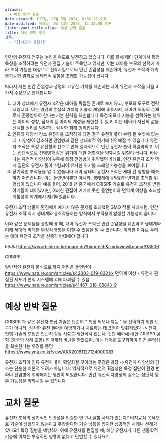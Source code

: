 ```yaml
---
aliases:
  - 예상 반박 질문
date created: 화요일, 12월 3일 2024, 8:06:28 오후
date modified: 목요일, 3월 13일 2025, 12:33:08 오전
linter-yaml-title-alias: 예상 반박 질문
title: 예상 반박 질문
과목:
  - "[[사고와 표현]]"
---
```


인간의 유전자 연구는 놀라운 속도로 발전하고 있습니다. 이를 통해 태아 단계에서 특정 특성을 조작하려는 유전자 편집 기술이 주목받고 있지만, 이는 태아를 부모의 선택에 따라 조작 가능한 대상으로 전락시킴으로써 인간 존엄성을 훼손하며, 유전자 조작의 예측 불가능한 결과로 생태학적 위험을 초래할 가능성이 큽니다

따라서 저는 인간 존엄성과 생명의 고유한 가치를 훼손하는 태아 유전자 조작을 다음 3 가지 주장으로 반대합니다

1. 태아 상태에서 유전자 조작은 태아를 독립된 존재로 보지 않고, 부모의 도구로 전락시킵니다.
   이는 인간의 본질적 가치를 기술적 개입에 종속시켜, 태아가 독립적 존재로서 존중받아야 한다는 기본 원칙을 훼손합니다
   특정 외모나 지능을 선택하는 행위는 아이의 성향, 잠재력 등 아이의 개성을 제한할 수 있고,
   이는 태아가 자신의 삶을 선택할 권리를 박탈하는 심각한 침해 행위입니다.
2. 인류의 다양성 감소
   유전자를 조작하게 되면 결국 유전자 풀이 수렴 될 수밖에 없는데, 다양성이 감소하면 전염병과 같은 생태학적 위기에 취약해질 수 있습니다
   유전자 조작은 특정 유전형의 선호로 인해 결과적으로 인간 유전자 풀이 획일화되고, 이는 집단적으로 전염병과 같은 위기에 대한 저항력을 약화시킬 위험이 큽니다. 바나나는 유전적 다양성이 부족해 특정 전염병에 취약했던 사례로, 인간 유전자 조작 역시 집단의 유전자 풀이 수렴되어 유사한 위기를 초래할 가능성을 보여줍니다
3. 장기적인 부작용을 알 수 없습니다
   태아 상태의 유전자 조작은 세대 간 영향을 예측하기 어렵습니다. 이는 돌연변이뿐만 아니라, 생태계에 광범위한 변화를 초래할 위험성이 있습니다
   예를 들어, 2018 년 중국에서 CRISPR 기술로 유전자 조작을 받은 아기들이 태어났지만, 이러한 편집이 예기치 못한 돌연변이와 면역계 이상을 초래할 위험성이 학계에서 제기되었습니다.

유전자 조작 생물이 환경에서 예기치 않은 문제를 초래했던 GMO 작물 사례처럼, 인간 유전자 조작 역시 생태계와 상호작용하는 방식에서 부작용이 발생할 가능성이 큽니다

이와 같은 문제들을 종합해 볼 때, 태아 유전자 조작은 인간 존엄성을 훼손하고 생태계와 미래 세대에 막대한 부정적 영향을 미칠 수 있음을 알 수 있습니다. 이러한 이유로 우리는 태아 유전자 조작을 신중히 반대해야 합니다

바나나
<https://www.bioin.or.kr/board.do?bid=tech&cmd=view&num=318506>

CRISPR

일반적인 유전자 분석으로 탐지 어려운 돌연변이
<https://www.nature.com/articles/s42003-019-0321-x>
면역계 이상 - 유전자 편집된 세포가 면역 시스템에 의해 파괴될 수 있음
<https://www.nature.com/articles/s41467-018-05843-9>

# 예상 반박 질문

CRISPR 과 같은 유전자 편집 기술은 단순히 " 특정 외모나 지능 " 을 선택하기 위한 도구가 아니라, 심각한 유전 질환을 예방하거나 치료하는 데 초점이 맞춰져있다
-> 전자 편집 기술의 도입은 단순히 질병 치료로 제한되지 않는다. 인간 배아에 대한 CRISPR 실험 (중국의 사례 포함) 은 국제적 비난을 받았으며, 이는 태아를 도구화하여 인간 존엄성을 훼손한다는 우려를 증명 <https://www.yna.co.kr/view/AKR20181127124000083>

유전자 조작이 인류 유전자 풀이 획일화될 것이라는 주장은 과장
->유전자 다양성의 감소는 단순한 이론적 우려가 아닙니다. 역사적으로 유전적 획일성은 특정 집단이 환경 변화나 전염병에 취약해지는 원인이 되었습니다. 인간 유전적 다양성의 감소는 집단적 생존 가능성을 약화시킬 수 있습니다

# 교차 질문

유전자 조작의 장기적인 안전성을 입증한 연구나 실험 사례가 있는지?
비치료적 목적으로 기술이 남용되지 않는다고 주장한다면 기술 남용을 방지한 성공적인 사례나 선례가 있나요?
특정 질병을 예방하기 위해 유전자를 편집할 때, 해당 유전자가 다른 생물학적 기능에 미치는 부정적인 영향이 없다고 단언할 수 있나요?
